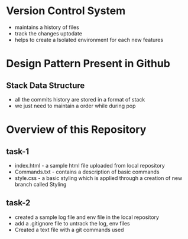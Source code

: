 # Version Control System
- maintains a history of files
- track the changes uptodate
- helps to create a Isolated environment for each new features

# Design Pattern Present in Github
## Stack Data Structure
- all the commits history are stored in a format of stack 
- we just need to maintain a order while during pop


# Overview of this Repository
## task-1
- index.html - a sample html file uploaded from local repository
- Commands.txt - contains a description of basic commands
- style.css -  a basic styling which is applied through a creation of new branch called Styling

## task-2
- created a sample log file and env file in the local repository
- add a .gitignore file to untrack the log, env files 
- Created a text file with a git commands used


